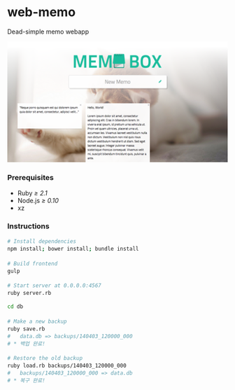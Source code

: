 web-memo
========

Dead-simple memo webapp

![](example/screenshot.png)

### Prerequisites
- Ruby *≥ 2.1*
- Node.js *≥ 0.10*
- xz

### Instructions
```bash
# Install dependencies
npm install; bower install; bundle install

# Build frontend
gulp

# Start server at 0.0.0.0:4567
ruby server.rb
```

```bash
cd db

# Make a new backup
ruby save.rb
#   data.db => backups/140403_120000_000
# * 백업 완료!

# Restore the old backup
ruby load.rb backups/140403_120000_000
#   backups/140403_120000_000 => data.db
# * 복구 완료!
```
